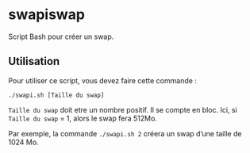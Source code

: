 # swapiswap

Script Bash pour créer un swap.

## Utilisation

Pour utiliser ce script, vous devez faire cette commande :

    ./swapi.sh [Taille du swap]

`Taille du swap` doit etre un nombre positif. Il se compte en bloc. Ici, si `Taille du swap` = 1, alors le swap fera 512Mo.

Par exemple, la commande `./swapi.sh 2` créera un swap d’une taille de 1024 Mo.
